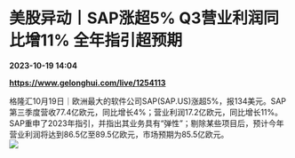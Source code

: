 # 美股异动丨SAP涨超5% Q3营业利润同比增11% 全年指引超预期

**2023-10-19 14:04**

**https://www.gelonghui.com/live/1254113**

格隆汇10月19日｜欧洲最大的软件公司SAP(SAP.US)涨超5%，报134美元。SAP第三季度营收77.4亿欧元，同比增长4%；营业利润17.2亿欧元，同比增长11%。SAP重申了2023年指引，并指出其业务具有“弹性”；剔除某些项目后，预计今年营业利润将达到86.5亿至89.5亿欧元，市场预期为85.5亿欧元。  
![](https://img3.gelonghui.com/cc21e-0d0c1a95-b7a9-42e2-a162-90066cfbc1bd.jpg)